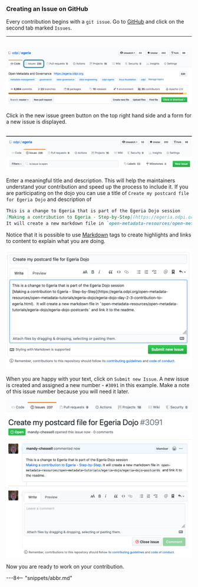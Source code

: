 <!-- SPDX-License-Identifier: CC-BY-4.0 -->
<!-- Copyright Contributors to the ODPi Egeria project 2020. -->

### Creating an Issue on GitHub

Every contribution begins with a `git issue`.
Go to [GitHub](https://github.com/odpi/egeria) and click on the second tab marked `Issues`.

----

![GitHub Issues Tab](/education/tutorials/git-and-git-hub-tutorial/git-hub-issues-tab.png)
----

Click in the new issue green button on the top right hand side and a form for a new
issue is displayed.


![GitHub New Issue Button](/education/tutorials/git-and-git-hub-tutorial/git-hub-new-issue-button.png)
----

Enter a meaningful title and description.  This will help the maintainers understand your contribution
and speed up the process to include it.
If you are participating on the dojo you can use a title of `Create my postcard file for Egeria Dojo`
and description of
```md
This is a change to Egeria that is part of the Egeria Dojo session
[Making a contribution to Egeria - Step-by-Step](https://egeria.odpi.org/open-metadata-resources/open-metadata-tutorials/egeria-dojo/egeria-dojo-day-2-3-contribution-to-egeria.html).
It will create a new markdown file in `open-metadata-resources/open-metadata-tutorials/egeria-dojo/egeria-dojo-postcards` and link it to the readme.
```
Notice that it is possible to use [Markdown](/guides/contributor/markdown)
tags to create highlights and links to content to explain what you are doing.

![GitHub Create New Issue](/education/tutorials/git-and-git-hub-tutorial/git-hub-create-new-issue.png)

When you are happy with your text, click on `Submit new Issue`.  A new issue is created and
assigned a new number - `#3091` in this example.
Make a note of this issue number because you will need it later.

![GitHub New Issue Created](/education/tutorials/git-and-git-hub-tutorial/git-hub-new-issue-created.png)

Now you are ready to work on your contribution.

---8<-- "snippets/abbr.md"